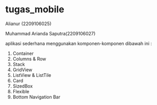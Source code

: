 # tugas_mobile

Alianur (2209106025)

Muhammad Arianda Saputra(2209106027)



aplikasi sederhana menggunakan komponen-komponen dibawah ini :
1. Container
2. Columns & Row
3. Stack
4. GridView
5. ListView & ListTile
6. Card
7. SizedBox
8. Flexible
9. Bottom Navigation Bar

